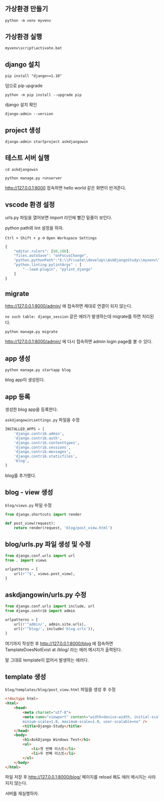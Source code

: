 #

## 가상환경 만들기

`python -m venv myvenv`

## 가상환경 실행

`myvenv\script\activate.bat`

## django 설치

`pip install "django>=1.10"`

덤으로 pip upgrade

`python -m pip install --upgrade pip`

django 설치 확인

`django-admin --version`

## project 생성

`django-admin startproject askdjangowin`

## 테스트 서버 실행

`cd askdjangowin`

`python manage.py runserver`

http://127.0.0.1:8000 접속하면 hello world 같은 화면이 반겨준다.

## vscode 환경 설정

urls.py 파일을 열어보면 import 라인에 빨간 밑줄이 보인다.

python path와 lint 설정을 하자.

`Ctrl + Shift + p` -> `Open Workspace Settings`

```js
{
    "editor.rulers": [80,100],
    "files.autoSave": "onFocusChange",
    "python.pythonPath":"E:\\Private\\develop\\AskDjangoStudy\\myvenv\\Scripts",
    "python.linting.pylintArgs" : [
        "--load-plugin", "pylint_django"
    ]
}
```

## migrate

http://127.0.0.1:8000/admin/ 에 접속하면 제대로 연결이 되지 않는다.

`no such table: django_session` 같은 에러가 발생하는데 migrate를 하면 처리된다.

`python manage.py migrate`

http://127.0.0.1:8000/admin/ 에 다시 접속하면 admin login page를 볼 수 있다.

## app 생성

`python manage.py startapp blog`

blog app이 생성된다.

## app 등록

생성한 blog app을 등록한다.

`askdjangowin\settings.py` 파일을 수정

```py
INSTALLED_APPS = [
    'django.contrib.admin',
    'django.contrib.auth',
    'django.contrib.contenttypes',
    'django.contrib.sessions',
    'django.contrib.messages',
    'django.contrib.staticfiles',
    'blog',
]
```

blog를 추가했다.

## blog - view 생성

`blog/views.py` 파일 수정

```py
from django.shortcuts import render

def post_view(request):
    return render(request, 'blog/post_view.html')
```

## blog/urls.py 파일 생성 및 수정

```py
from django.conf.urls import url
from . import views

urlpatterns = [
    url(r'^$', views.post_view),
]
```

## askdjangowin/urls.py 수정

```py
from django.conf.urls import include, url
from django.contrib import admin

urlpatterns = [
    url(r'^admin/', admin.site.urls),
    url(r'^blog/', include('blog.urls')),
]
```

여기까지 작성한 후 http://127.0.0.1:8000/blog 에 접속하면 TamplateDoesNotExist at /blog/ 라는 에러 메시지가 출력된다.

말 그대로 template이 없어서 발생하는 에러다.

## template 생성

`blog/templates/blog/post_view.html` 파일을 생성 후 수정

```html
<!doctype html>
<html>
    <head>
        <meta charset="utf-8">
        <meta name="viewport" content="width=device-width, initial-scale=1.0,
        minium-scale=1.0, maximum-scale=1.0, user-scalable=no" />
        <title>Django-Study</title>
    </head>
    <body>
        <h1>AskDjango Windows Test</h1>
        <ul>
            <li>첫 번째 리스트</li>
            <li>두 번째 리스트</li>
        </ul>
    </body>
</html>
```

파일 저장 후 http://127.0.0.1:8000/blog/ 페이지를 reload 해도 에러 메시지는 사라지지 않는다.

서버를 재실행하자.

